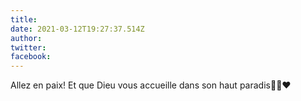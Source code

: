 ```yaml
---
title: 
date: 2021-03-12T19:27:37.514Z
author: 
twitter: 
facebook: 
---
```


Allez en paix! Et que Dieu vous accueille dans son haut paradis🙏🏽❤️